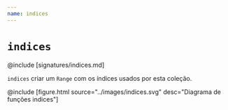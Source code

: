 ```yaml
---
name: indices
---
```


# `indices`

@include [signatures/indices.md]

`indices` criar um `Range` com os índices usados ​​por esta coleção.

@include [figure.html source="../images/indices.svg" desc="Diagrama de funções indices"]
